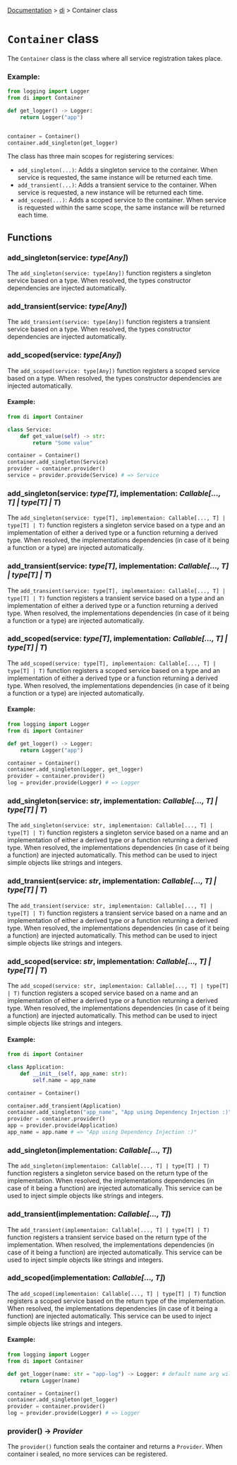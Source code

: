 [Documentation](/docs/documentation.md) > [di](/docs/di/module.md) > Container class

# `Container` class

The `Container` class is the class where all service registration takes place.

### Example:
```python
from logging import Logger
from di import Container

def get_logger() -> Logger:
    return Logger("app")


container = Container()
container.add_singleton(get_logger)
```

The class has three main scopes for registering services:

- `add_singleton(...)`: Adds a singleton service to the container. When service is requested, the same instance will be returned each time.
- `add_transient(...)`: Adds a transient service to the container. When service is requested, a new instance will be returned each time.
- `add_scoped(...)`: Adds a scoped service to the container. When service is requested within the same scope, the same instance will be returned each time.

## Functions

### add_singleton(service: _type[Any]_)
The `add_singleton(service: type[Any])` function registers a singleton service based on a type. When resolved, the types constructor dependencies are injected automatically.

### add_transient(service: _type[Any]_)
The `add_transient(service: type[Any])` function registers a transient service based on a type. When resolved, the types constructor dependencies are injected automatically.

### add_scoped(service: _type[Any]_)
The `add_scoped(service: type[Any])` function registers a scoped service based on a type. When resolved, the types constructor dependencies are injected automatically.

#### Example:
```python
from di import Container

class Service:
    def get_value(self) -> str:
        return "Some value"

container = Container()
container.add_singleton(Service)
provider = container.provider()
service = provider.provide(Service) # => Service
```

### add_singleton(service: _type[T]_, implementation: _Callable[..., T] | type[T] | T_)
The `add_singleton(service: type[T], implementaion: Callable[..., T] | type[T] | T)` function registers a singleton service based on a type and an implementation of either a derived type or a function returning a derived type. When resolved, the implementations dependencies (in case of it being a function or a type) are injected automatically.

### add_transient(service: _type[T]_, implementation: _Callable[..., T] | type[T] | T_)
The `add_transient(service: type[T], implementaion: Callable[..., T] | type[T] | T)` function registers a transient service based on a type and an implementation of either a derived type or a function returning a derived type. When resolved, the implementations dependencies (in case of it being a function or a type) are injected automatically.

### add_scoped(service: _type[T]_, implementation: _Callable[..., T] | type[T] | T_)
The `add_scoped(service: type[T], implementaion: Callable[..., T] | type[T] | T)` function registers a scoped service based on a type and an implementation of either a derived type or a function returning a derived type. When resolved, the implementations dependencies (in case of it being a function or a type) are injected automatically.

#### Example:
```python
from logging import Logger
from di import Container

def get_logger() -> Logger:
    return Logger("app")

container = Container()
container.add_singleton(Logger, get_logger)
provider = container.provider()
log = provider.provide(Logger) # => Logger
```

### add_singleton(service: _str_, implementation: _Callable[..., T] | type[T] | T_)
The `add_singleton(service: str, implementaion: Callable[..., T] | type[T] | T)` function registers a singleton service based on a name and an implementation of either a derived type or a function returning a derived type. When resolved, the implementations dependencies (in case of it being a function) are injected automatically. This method can be used to inject simple objects like strings and integers.

### add_transient(service: _str_, implementation: _Callable[..., T] | type[T] | T_)
The `add_transient(service: str, implementaion: Callable[..., T] | type[T] | T)` function registers a transient service based on a name and an implementation of either a derived type or a function returning a derived type. When resolved, the implementations dependencies (in case of it being a function) are injected automatically. This method can be used to inject simple objects like strings and integers.

### add_scoped(service: _str_, implementation: _Callable[..., T] | type[T] | T_)
The `add_scoped(service: str, implementaion: Callable[..., T] | type[T] | T)` function registers a scoped service based on a name and an implementation of either a derived type or a function returning a derived type. When resolved, the implementations dependencies (in case of it being a function) are injected automatically. This method can be used to inject simple objects like strings and integers.

#### Example:
```python
from di import Container

class Application:
    def __init__(self, app_name: str):
        self.name = app_name

container = Container()

container.add_transient(Application)
container.add_singleton("app_name", "App using Dependency Injection :)")
provider = container.provider()
app = provider.provide(Application)
app_name = app.name # => "App using Dependency Injection :)"
```

### add_singleton(implementation: _Callable[..., T]_)
The `add_singleton(implementaion: Callable[..., T] | type[T] | T)` function registers a singleton service based on the return type of the implementation. When resolved, the implementations dependencies (in case of it being a function) are injected automatically. This service can be used to inject simple objects like strings and integers.

### add_transient(implementation: _Callable[..., T]_)
The `add_transient(implementaion: Callable[..., T] | type[T] | T)` function registers a transient service based on the return type of the implementation. When resolved, the implementations dependencies (in case of it being a function) are injected automatically. This service can be used to inject simple objects like strings and integers.

### add_scoped(implementation: _Callable[..., T]_)
The `add_scoped(implementaion: Callable[..., T] | type[T] | T)` function registers a scoped service based on the return type of the implementation. When resolved, the implementations dependencies (in case of it being a function) are injected automatically. This service can be used to inject simple objects like strings and integers.

#### Example:
```python
from logging import Logger
from di import Container

def get_logger(name: str = "app-log") -> Logger: # default name arg will be used later on
    return Logger(name)

container = Container()
container.add_singleton(get_logger)
provider = container.provider()
log = provider.provide(Logger) # => Logger
```

### provider() -> _Provider_

The `provider()` function seals the container and returns a `Provider`. When container i sealed, no more services can be registered.
